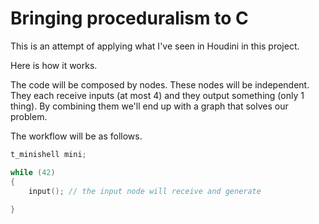 # Bringing proceduralism to C

This is an attempt of applying what I've seen in Houdini in this project.

Here is how it works.

The code will be composed by nodes. These nodes will be independent. They each receive inputs (at most 4) and they output something (only 1 thing). By combining them we'll end up with a graph that solves our problem.

The workflow will be as follows.

```c
t_minishell	mini;

while (42)
{
	input(); // the input node will receive and generate
	
}
```